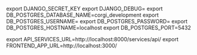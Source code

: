 
export DJANGO_SECRET_KEY
export DJANGO_DEBUG=
export DB_POSTGRES_DATABASE_NAME=corgi_development
export DB_POSTGRES_USERNAME=
export DB_POSTGRES_PASSWORD=
export DB_POSTGRES_HOSTNAME=localhost
export DB_POSTGRES_PORT=5432

export API_SERVICES_URL=http://localhost:8000/services/api/
export FRONTEND_APP_URL=http://localhost:3000/